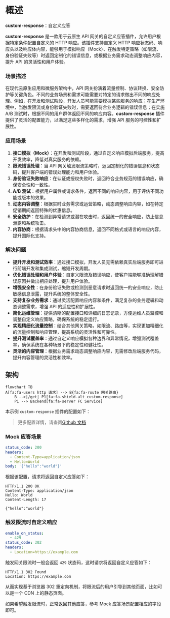 # 概述

**custom-response**：自定义应答

**custom-response** 是一款用于云原生 API 网关的自定义应答插件，允许用户根据特定条件配置自定义的 HTTP 响应。该插件支持自定义 HTTP 响应状态码、响应头以及响应体内容，能够用于模拟响应（Mock）、在触发特定策略（如限流、身份验证失败等）时返回定制化的错误信息，或根据业务需求动态调整响应内容，提升 API 的灵活性和用户体验。

### 场景描述

在现代云原生应用和微服务架构中，API 网关扮演着流量控制、协议转换、安全防护等关键角色。不同的业务场景和需求可能需要对特定的请求做出不同的响应处理。例如，在开发和测试阶段，开发人员可能需要模拟某些服务的响应；在生产环境中，当触发限流或身份验证失败时，需要返回符合业务逻辑的错误信息；在实施 A/B 测试时，根据不同的用户群体返回不同的响应内容。**custom-response** 插件提供了灵活的配置能力，以满足这些多样化的需求，增强 API 服务的可控性和扩展性。

### 应用场景

1. **接口模拟（Mock）**：在开发和测试阶段，通过自定义响应模拟后端服务，提高开发效率，降低对真实服务的依赖。
2. **限流错误处理**：当 API 网关触发限流策略时，返回定制化的错误信息和状态码，提升客户端的错误处理能力和用户体验。
3. **身份验证失败响应**：在认证或授权失败时，返回符合业务规范的错误响应，确保安全性和一致性。
4. **A/B 测试**：根据用户属性或请求条件，返回不同的响应内容，用于评估不同功能或版本的效果。
5. **动态内容调整**：根据实时业务需求或运营策略，动态调整响应内容，如在特定促销期间返回特殊的优惠信息。
6. **安全防护**：在检测到异常请求或潜在攻击时，返回统一的安全响应，防止信息泄露和系统攻击。
7. **内容协商**：根据请求头中的内容协商信息，返回不同格式或语言的响应内容，提升国际化支持。

### 解决问题

- **提升开发和测试效率**：通过接口模拟，开发人员无需依赖真实后端服务即可进行前端开发和集成测试，缩短开发周期。
- **优化错误处理和用户体验**：自定义限流及错误响应，使客户端能够准确理解错误原因并做出相应处理，提升用户体验。
- **增强安全性**：在身份验证失败或检测到恶意请求时返回统一的安全响应，防止敏感信息泄露，提升系统的整体安全性。
- **支持复杂业务需求**：通过灵活配置响应内容和条件，满足复杂的业务逻辑和动态调整需求，增强 API 的适应性和扩展性。
- **简化运维管理**：提供清晰的配置接口和详细的日志记录，方便运维人员监控和调整自定义响应策略，确保系统的稳定运行。
- **实现精细化流量控制**：结合其他网关策略，如限流、路由等，实现更加精细化的流量控制和响应管理，提高系统的灵活性和可靠性。
- **提升测试覆盖率**：通过自定义响应模拟各种边界和异常情况，增强测试覆盖率，确保系统在各种场景下的稳定性和健壮性。
- **灵活的内容管理**：根据业务需求动态调整响应内容，无需修改后端服务代码，提升内容管理的灵活性和效率。

## 架构

```mermaid
flowchart TB
A[fa:fa-users http 请求] --> B{fa:fa-route 网关路由}
	B -->|/get| P1[fa:fa-shield-alt custom-response]
	P1 --> Backend[fa:fa-server FC Service]
```

本示例 `custom-response` 插件的配置如下：

> 更多配置详情，请查阅[Github 文档](https://github.com/alibaba/higress/blob/main/plugins/wasm-go/extensions/custom-response/README.md)

### Mock 应答场景

```yaml
status_code: 200
headers:
  - Content-Type=application/json
  - Hello=World
body: '{"hello":"world"}'
```

根据该配置，请求将返回自定义应答如下：

```text
HTTP/1.1 200 OK
Content-Type: application/json
Hello: World
Content-Length: 17

{"hello":"world"}
```

### 触发限流时自定义响应

```yaml
enable_on_status:
  - 429
status_code: 302
headers:
  - Location=https://example.com
```

触发网关限流时一般会返回 `429` 状态码，这时请求将返回自定义应答如下：

```text
HTTP/1.1 302 Found
Location: https://example.com
```

从而实现基于浏览器 302 重定向机制，将限流后的用户引导到其他页面，比如可以是一个 CDN 上的静态页面。

如果希望触发限流时，正常返回其他应答，参考 Mock 应答场景配置相应的字段即可。
